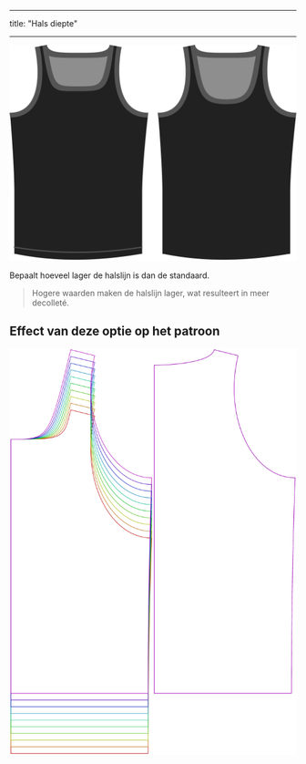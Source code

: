 - - -
title: "Hals diepte"
- - -

![De optie voor de diepte van de halslijn bij Aaron](./necklinedrop.svg)

Bepaalt hoeveel lager de halslijn is dan de standaard.

> Hogere waarden maken de halslijn lager, wat resulteert in meer decolleté.

## Effect van deze optie op het patroon

![Deze afbeelding toont het effect van deze optie door meerdere varianten die een andere waarde hebben voor deze optie te vervangen](aaron_necklinedrop_sample.svg "Effect van deze optie op het patroon")
